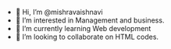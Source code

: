 - 👋 Hi, I’m @mishravaishnavi
- 👀 I’m interested in Management and business.
- 🌱 I’m currently learning Web development
- 💞️ I’m looking to collaborate on HTML codes.


<!---
mishravaishnavi/mishravaishnavi is a ✨ special ✨ repository because its `README.md` (this file) appears on your GitHub profile.
You can click the Preview link to take a look at your changes.
--->
